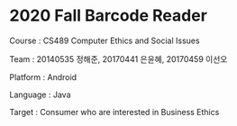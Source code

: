 2020 Fall Barcode Reader
=========================================

Course : CS489 Computer Ethics and Social Issues

Team : 20140535 정해준, 20170441 은윤혜, 20170459 이선오

Platform : Android

Language : Java

Target : Consumer who are interested in Business Ethics
